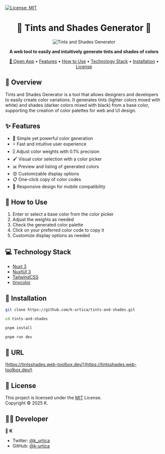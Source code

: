 [![License: MIT](https://img.shields.io/badge/License-MIT-yellow.svg)](https://opensource.org/licenses/MIT)

<h1 align="center">🎨 Tints and Shades Generator 💚</h1>

<p align="center">
  <img src="https://github.com/user-attachments/assets/12d6e5dc-489a-4704-a836-7b764265b418" alt="Tints and Shades Generator"  />
</p>

<p align="center">
  <strong>A web tool to easily and intuitively generate tints and shades of colors</strong>
</p>

<p align="center">
  <a href="https://tintsshades.web-toolbox.dev/">🔗 Open App</a> •
  <a href="#-features">Features</a> •
  <a href="#-how-to-use">How to Use</a> •
  <a href="#-technology-stack">Technology Stack</a> •
  <a href="#-installation">Installation</a> •
  <a href="#-license">License</a>
</p>

## 📝 Overview

Tints and Shades Generator is a tool that allows designers and developers to easily create color variations. It generates tints (lighter colors mixed with white) and shades (darker colors mixed with black) from a base color, supporting the creation of color palettes for web and UI design.

## ✨ Features

- 💪 Simple yet powerful color generation
- ⚡ Fast and intuitive user experience
- 🎚 Adjust color weights with 0.1% precision
- 🖌 Visual color selection with a color picker
- 📊 Preview and listing of generated colors
- 😍 Customizable display options
- 📋 One-click copy of color codes
- 📱 Responsive design for mobile compatibility

## 🚀 How to Use

1. Enter or select a base color from the color picker
2. Adjust the weights as needed
3. Check the generated color palette
4. Click on your preferred color code to copy it
5. Customize display options as needed

## 💻 Technology Stack

- [Nuxt 3](https://nuxt.com/)
- [NuxtUI 3](https://ui.nuxt.com/)
- [TailwindCSS](https://tailwindcss.com/)
- [tinycolor](https://github.com/scttcper/tinycolor)

## 🔧 Installation

```bash
git clone https://github.com/k-urtica/tints-and-shades.git

cd tints-and-shades

pnpm install

pnpm run dev
```

## 🔗 URL

[https://tintsshades.web-toolbox.dev/](https://tintsshades.web-toolbox.dev/)

## 📄 License

This project is licensed under the [MIT](https://opensource.org/licenses/MIT) License.  
Copyright © 2025 K.

## 👨‍💻 Developer

👤 **K**

- Twitter: [@k_urtica](https://twitter.com/k_urtica)
- GitHub: [@k-urtica](https://github.com/k-urtica)
